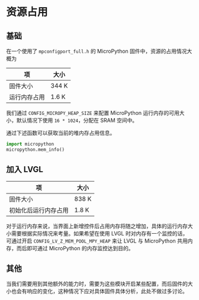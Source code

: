 # 资源占用



## 基础

在一个使用了 `mpconfigport_full.h` 的 MicroPython 固件中，资源的占用情况大概为

| 项 | 大小 |
| --- | --- |
| 固件大小 | 344 K |
| 运行内存占用 | 1.6 K |

我们通过 `CONFIG_MICROPY_HEAP_SIZE` 来配置 MicroPython 运行内存的可用大小，默认情况下使用 `16 * 1024`，分配在 SRAM 空间中。

通过下述函数可以获取当前的堆内存占用信息。

```py
import micropython
micropython.mem_info()
```

## 加入 LVGL

| 项 | 大小 |
| --- | --- |
| 固件大小 | 838 K |
| 初始化后运行内存占用 | 1.8 K |

对于运行内存来说，当界面上新增控件后占用内存将随之增加，具体的运行内存大小需要根据实际情况来考量。如果希望在使用 LVGL 时对内存有一个监控的话，可通过开启 `CONFIG_LV_Z_MEM_POOL_MPY_HEAP` 来让 LVGL 与 MicroPython 共用内存，而后即可通过 MicroPython 的内存监控达到目的。

## 其他

当我们需要用到其他额外的能力时，需要为这些模块开启某些配置，而后固件的大小也会有响应的变化，这种情况下应对具体固件具体分析，此处不做过多讨论。